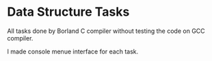 # Data Structure Tasks
All tasks done by Borland C compiler without testing the code on GCC compiler.

I made console menue interface for each task.
